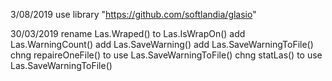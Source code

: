 3/08/2019	use library "https://github.com/softlandia/glasio"

30/03/2019	rename Las.Wraped() to Las.IsWrapOn()
		add Las.WarningCount()
		add Las.SaveWarning()
		add Las.SaveWarningToFile()
		chng repaireOneFile() to use Las.SaveWarningToFile()
		chng statLas() to use Las.SaveWarningToFile()

